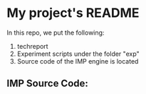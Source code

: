 # My project's README
In this repo, we put the following:
1. techreport
2. Experiment scripts under the folder "exp"
3. Source code of the IMP engine is located

## IMP Source Code:


